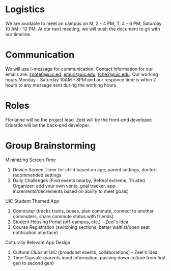 # Logistics
We are available to meet on campus on M, 2 - 4 PM; T, 4 - 6 PM; Saturday 10 AM - 12 PM. At our next meeting, we will push the document to git with our timeline.

# Communication
We will use I-message for communication. Contact information for our emails are: zpate6@uic.ed, emuri@uic.edu, fche2@uic.edu. Our working hours Monday - Saturday 10AM - 8PM and our responce time is wthin 2 hours to any message sent during the working hours.

# Roles
Florianne will be the project lead. Zeel will be the front-end developer. Eduardo will be the back-end developer. 

# Group Brainstorming
Minimizing Screen Time
1. Device Screen Timer for child based on age, parent settings, doctor-recommended settings
2. Daily Challenges (Find events nearby, BeReal extreme, Trusted Organizer: add your own vents, goal tracker, app increments/decrements based on ability to meet goals)

UIC Student Themed App
1. Commuter (tracks trains, buses, plan commute, connect to another commuters, share commute status with friends)
2. Student Housing Portal (off-campus, etc.) - Zeel's Idea
3. Course Registration (switching sections, better waitlist/open seat notification interface)

Culturally Relevant App Design
1. Cultural Clubs at UIC (broadcast events, collaborations) - Zeel's Idea
2. Time Capsule (parents input information, passing down culture from first gen to second gen)
